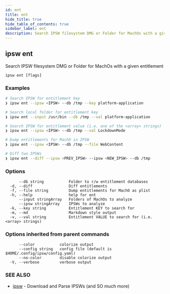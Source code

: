 ```yaml
---
id: ent
title: ent
hide_title: true
hide_table_of_contents: true
sidebar_label: ent
description: Search IPSW filesystem DMG or Folder for MachOs with a given entitlement
---
```

## ipsw ent

Search IPSW filesystem DMG or Folder for MachOs with a given entitlement

```
ipsw ent [flags]
```

### Examples

```bash
# Search IPSW for entitlement key
❯ ipsw ent --ipsw <IPSW> --db /tmp --key platform-application

# Search local folder for entitlement key
❯ ipsw ent --input /usr/bin --db /tmp --val platform-application

# Search IPSW for entitlement value (i.e. one of the <array> strings)
❯ ipsw ent --ipsw <IPSW> --db /tmp --val LockdownMode

# Dump entitlements for MachO in IPSW
❯ ipsw ent --ipsw <IPSW> --db /tmp --file WebContent

# Diff two IPSWs
❯ ipsw ent --diff --ipsw <PREV_IPSW> --ipsw <NEW_IPSW> --db /tmp
```

### Options

```
      --db string           Folder to r/w entitlement databases
  -d, --diff                Diff entitlements
  -f, --file string         Dump entitlements for MachO as plist
  -h, --help                help for ent
      --input stringArray   Folders of MachOs to analyze
      --ipsw stringArray    IPSWs to analyze
  -k, --key string          Entitlement KEY to search for
  -m, --md                  Markdown style output
  -v, --val string          Entitlement VALUE to search for (i.e. <array> strings)
```

### Options inherited from parent commands

```
      --color           colorize output
      --config string   config file (default is $HOME/.config/ipsw/config.yaml)
      --no-color        disable colorize output
  -V, --verbose         verbose output
```

### SEE ALSO

* [ipsw](/docs/cli/ipsw)	 - Download and Parse IPSWs (and SO much more)

